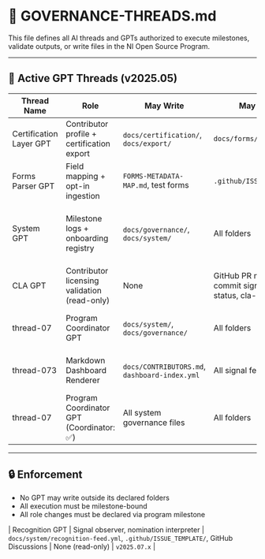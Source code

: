 # 🧠 GOVERNANCE-THREADS.md

This file defines all AI threads and GPTs authorized to execute milestones, validate outputs, or write files in the NI Open Source Program.

---

## 🔁 Active GPT Threads (v2025.05)

| Thread Name | Role | May Write | May Read | Milestones |
|-------------|------|-----------|----------|------------|
| Certification Layer GPT | Contributor profile + certification export | `docs/certification/`, `docs/export/` | `docs/forms/` | v2025.08 → v2025.18 |
| Forms Parser GPT | Field mapping + opt-in ingestion | `FORMS-METADATA-MAP.md`, test forms | `.github/ISSUE_TEMPLATE` | v2025.06.2 |
| System GPT | Milestone logs + onboarding registry | `docs/governance/`, `docs/system/` | All folders | v2025.06.0 → v2025.09.4 (✅ Retired via v2025.08.5) |
| CLA GPT | Contributor licensing validation (read-only) | None | GitHub PR metadata, commit signature status, cla-status.yml | v2025.11.x |
| thread-07 | Program Coordinator GPT | `docs/system/`, `docs/governance/` | All folders | v2025.14.3 → v2025.14.9 (reserved) |
| thread-073 | Markdown Dashboard Renderer | `docs/CONTRIBUTORS.md`, `dashboard-index.yml` | All signal feeds | v2025.13.2 → v2025.13.4 (✅ Retired) |
| thread-07 | Program Coordinator GPT (Coordinator: ✅) | All system governance files | All folders | v2025.14.3 → ongoing |





---

## 🔒 Enforcement

- No GPT may write outside its declared folders
- All execution must be milestone-bound
- All role changes must be declared via program milestone

| Recognition GPT | Signal observer, nomination interpreter | `docs/system/recognition-feed.yml`, `.github/ISSUE_TEMPLATE/`, GitHub Discussions | None (read-only) | `v2025.07.x` |
